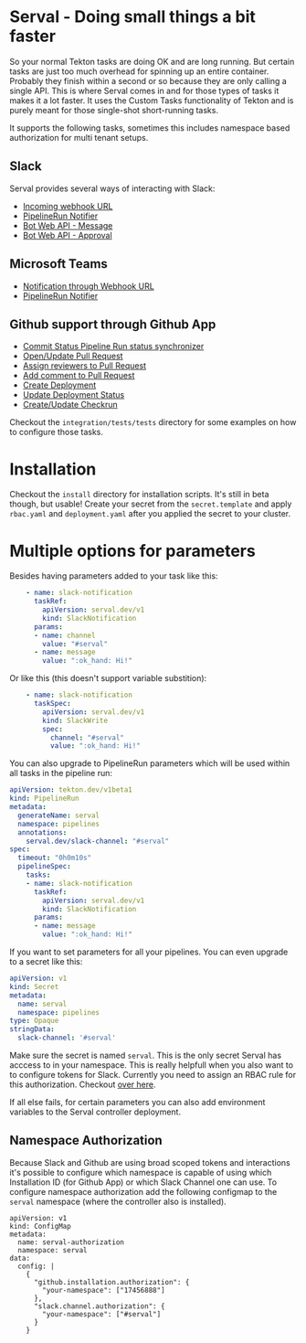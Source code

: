 # Serval - Doing small things a bit faster

So your normal Tekton tasks are doing OK and are long running. But certain tasks are just too much overhead for spinning up an entire container.
Probably they finish within a second or so because they are only calling a single API. This is where Serval comes in and for those types of tasks
it makes it a lot faster. It uses the Custom Tasks functionality of Tekton and is purely meant for those single-shot short-running tasks.

It supports the following tasks, sometimes this includes namespace based authorization for multi tenant setups.

## Slack
Serval provides several ways of interacting with Slack:

- [Incoming webhook URL](./docs/slack/incoming-webhooks.md)
- [PipelineRun Notifier](./docs/slack/pipelinerun.md)
- [Bot Web API - Message](./docs/slack/bot-api.md)
- [Bot Web API - Approval](./docs/slack/approval.md)
## Microsoft Teams
- [Notification through Webhook URL](./docs/teams/message.md)
- [PipelineRun Notifier](./docs/teams/pipelinerun.md)

## Github support through Github App
- [Commit Status Pipeline Run status synchronizer](./integration/tests/tests/github-status-pipelinerun.yaml)
- [Open/Update Pull Request](./integration/tests/tests/github-pullrequest.yaml)
- [Assign reviewers to Pull Request](./integration/tests/tests/github-pullrequest.yaml)
- [Add comment to Pull Request](./integration/tests/tests/github-pullrequest.yaml)
- [Create Deployment](./integration/tests/tests/github-deployments.yaml)
- [Update Deployment Status](./integration/tests/tests/github-status.yaml)
- [Create/Update Checkrun](./integration/tests/tests/github-checkrun.yaml)

Checkout the `integration/tests/tests` directory for some examples on how to configure those tasks.

# Installation
Checkout the `install` directory for installation scripts. It's still in beta though, but usable!
Create your secret from the `secret.template` and apply `rbac.yaml` and `deployment.yaml` after
you applied the secret to your cluster.

# Multiple options for parameters
Besides having parameters added to your task like this:
```yaml
    - name: slack-notification
      taskRef:
        apiVersion: serval.dev/v1
        kind: SlackNotification
      params:
      - name: channel
        value: "#serval"
      - name: message
        value: ":ok_hand: Hi!"
```
Or like this (this doesn't support variable substition):
```yaml
    - name: slack-notification
      taskSpec:
        apiVersion: serval.dev/v1
        kind: SlackWrite
        spec:
          channel: "#serval"
          value: ":ok_hand: Hi!"
```

You can also upgrade to PipelineRun parameters which will be used within all tasks in the pipeline run:
```yaml
apiVersion: tekton.dev/v1beta1
kind: PipelineRun
metadata:
  generateName: serval
  namespace: pipelines
  annotations:
    serval.dev/slack-channel: "#serval"
spec:
  timeout: "0h0m10s"
  pipelineSpec:
    tasks:
    - name: slack-notification
      taskRef:
        apiVersion: serval.dev/v1
        kind: SlackNotification
      params:
      - name: message
        value: ":ok_hand: Hi!"
```

If you want to set parameters for all your pipelines. You can even upgrade to a secret like this:
```yaml
apiVersion: v1
kind: Secret
metadata:
  name: serval
  namespace: pipelines
type: Opaque
stringData:
  slack-channel: '#serval'
```
Make sure the secret is named `serval`. This is the only secret Serval has acccess to in your namespace.
This is really helpfull when you also want to to configure tokens for Slack. Currently you need to
assign an RBAC rule for this authorization. Checkout [over here](https://github.com/GijsvanDulmen/tekton-serval/blob/main/integration/rbac.yaml).

If all else fails, for certain parameters you can also add environment variables to the Serval controller deployment.

## Namespace Authorization
Because Slack and Github are using broad scoped tokens and interactions it's possible to configure which namespace
is capable of using which Installation ID (for Github App) or which Slack Channel one can use. To configure namespace
authorization add the following configmap to the `serval` namespace (where the controller also is installed).

```
apiVersion: v1
kind: ConfigMap
metadata:
  name: serval-authorization
  namespace: serval
data:
  config: |
    {
      "github.installation.authorization": {
        "your-namespace": ["17456888"]
      },
      "slack.channel.authorization": {
        "your-namespace": ["#serval"]
      }
    } 
```
